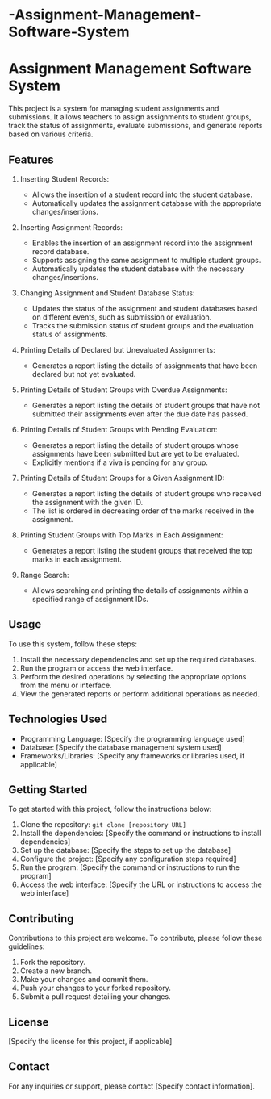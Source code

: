 # -Assignment-Management-Software-System
# Assignment Management Software System

This project is a system for managing student assignments and submissions. It allows teachers to assign assignments to student groups, track the status of assignments, evaluate submissions, and generate reports based on various criteria.

## Features

1. Inserting Student Records:
   - Allows the insertion of a student record into the student database.
   - Automatically updates the assignment database with the appropriate changes/insertions.

2. Inserting Assignment Records:
   - Enables the insertion of an assignment record into the assignment record database.
   - Supports assigning the same assignment to multiple student groups.
   - Automatically updates the student database with the necessary changes/insertions.

3. Changing Assignment and Student Database Status:
   - Updates the status of the assignment and student databases based on different events, such as submission or evaluation.
   - Tracks the submission status of student groups and the evaluation status of assignments.

4. Printing Details of Declared but Unevaluated Assignments:
   - Generates a report listing the details of assignments that have been declared but not yet evaluated.

5. Printing Details of Student Groups with Overdue Assignments:
   - Generates a report listing the details of student groups that have not submitted their assignments even after the due date has passed.

6. Printing Details of Student Groups with Pending Evaluation:
   - Generates a report listing the details of student groups whose assignments have been submitted but are yet to be evaluated.
   - Explicitly mentions if a viva is pending for any group.

7. Printing Details of Student Groups for a Given Assignment ID:
   - Generates a report listing the details of student groups who received the assignment with the given ID.
   - The list is ordered in decreasing order of the marks received in the assignment.

8. Printing Student Groups with Top Marks in Each Assignment:
   - Generates a report listing the student groups that received the top marks in each assignment.

9. Range Search:
   - Allows searching and printing the details of assignments within a specified range of assignment IDs.

## Usage

To use this system, follow these steps:

1. Install the necessary dependencies and set up the required databases.
2. Run the program or access the web interface.
3. Perform the desired operations by selecting the appropriate options from the menu or interface.
4. View the generated reports or perform additional operations as needed.

## Technologies Used

- Programming Language: [Specify the programming language used]
- Database: [Specify the database management system used]
- Frameworks/Libraries: [Specify any frameworks or libraries used, if applicable]

## Getting Started

To get started with this project, follow the instructions below:

1. Clone the repository: `git clone [repository URL]`
2. Install the dependencies: [Specify the command or instructions to install dependencies]
3. Set up the database: [Specify the steps to set up the database]
4. Configure the project: [Specify any configuration steps required]
5. Run the program: [Specify the command or instructions to run the program]
6. Access the web interface: [Specify the URL or instructions to access the web interface]

## Contributing

Contributions to this project are welcome. To contribute, please follow these guidelines:

1. Fork the repository.
2. Create a new branch.
3. Make your changes and commit them.
4. Push your changes to your forked repository.
5. Submit a pull request detailing your changes.

## License

[Specify the license for this project, if applicable]

## Contact

For any inquiries or support, please contact [Specify contact information].
